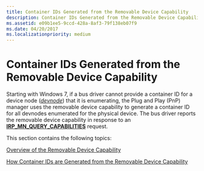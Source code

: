 ```yaml
---
title: Container IDs Generated from the Removable Device Capability
description: Container IDs Generated from the Removable Device Capability
ms.assetid: e09b1ee5-9ccd-428a-8af3-79f138eb07f9
ms.date: 04/20/2017
ms.localizationpriority: medium
---
```


# Container IDs Generated from the Removable Device Capability


Starting with Windows 7, if a bus driver cannot provide a container ID for a device node ([*devnode*](https://msdn.microsoft.com/library/windows/hardware/ff556277#wdkgloss-devnode)) that it is enumerating, the Plug and Play (PnP) manager uses the removable device capability to generate a container ID for all devnodes enumerated for the physical device. The bus driver reports the removable device capability in response to an [**IRP_MN_QUERY_CAPABILITIES**](https://msdn.microsoft.com/library/windows/hardware/ff551664) request.

This section contains the following topics:

[Overview of the Removable Device Capability](overview-of-the-removable-device-capability.md)

[How Container IDs are Generated from the Removable Device Capability](how-container-ids-are-generated-from-the-removable-device-capability.md)

 

 





